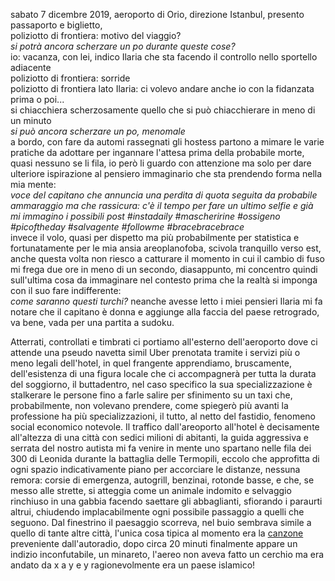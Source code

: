 sabato 7 dicembre 2019, aeroporto di Orio, direzione Istanbul, presento passaporto e biglietto,   
poliziotto di frontiera: motivo del viaggio?  
*si potrà ancora scherzare un po durante queste cose?*  
io: vacanza, con lei, indico Ilaria che sta facendo il controllo nello sportello adiacente  
poliziotto di frontiera: sorride  
poliziotto di frontiera lato Ilaria: ci volevo andare anche io con la fidanzata prima o poi...    
si chiacchiera scherzosamente quello che si può chiacchierare in meno di un minuto   
*si può ancora scherzare un po, menomale*  
a bordo, con fare da automi rassegnati gli hostess partono a mimare le varie pratiche da adottare per ingannare l'attesa prima della probabile morte, quasi nessuno se li fila, io però li guardo con attenzione ma solo per dare ulteriore ispirazione al pensiero immaginario che sta prendendo forma nella mia mente:  
*voce del capitano che annuncia una perdita di quota seguita da probabile ammaraggio ma che rassicura: c'è il tempo per fare un ultimo selfie e già mi immagino i possibili post #instadaily #mascheririne #ossigeno #picoftheday #salvagente #followme #bracebracebrace*  
invece il volo, quasi per dispetto ma più probabilmente per statistica e fortunatamente per le mia ansia areoplanofoba, scivola tranquillo verso est,  
anche questa volta non riesco a catturare il momento in cui il cambio di fuso mi frega due ore in meno di un secondo, diasappunto, mi concentro quindi sull'ultima cosa da immaginare nel contesto prima che la realtà si imponga con il suo fare indifferente:  
*come saranno questi turchi?* neanche avesse letto i miei pensieri Ilaria mi fa notare che il capitano è donna e aggiunge alla faccia del paese retrogrado, va bene, vada per una partita a sudoku.  

Atterrati, controllati e timbrati ci portiamo all'esterno dell'aeroporto dove ci attende una pseudo navetta simil Uber prenotata tramite i servizi più o meno legali dell'hotel, in quel frangente apprendiamo, bruscamente, dell'esistenza di una figura locale che ci accompagnerà per tutta la durata del soggiorno, il buttadentro, nel caso specifico la sua specializzazione è stalkerare le persone fino a farle salire per sfinimento su un taxi che, probabilmente, non volevano prendere, come spiegerò più avanti la professione ha più specializzazioni, il tutto, al netto del fastidio, fenomeno social economico notevole.
Il traffico dall'areoporto all'hotel è decisamente all'altezza di una città con sedici milioni di abitanti, la guida aggressiva e serrata del nostro autista mi fa venire in mente uno spartano nelle fila dei 300 di Leonida durante la battaglia delle Termopili, eccolo che approfitta di ogni spazio indicativamente piano per accorciare le distanze, nessuna remora: corsie di emergenza, autogrill, benzinai, rotonde basse, e che, se messo alle strette, si atteggia come un animale indomito e selvaggio rinchiuso in una gabbia facendo saettare gli abbaglianti, sfiorando i paraurti altrui, chiudendo implacabilmente ogni possibile passaggio a quelli che seguono.
Dal finestrino il paesaggio scorreva, nel buio sembrava simile a quello di tante altre città, l'unica cosa tipica al momento era la [canzone](https://youtu.be/IXkmtTDGJeI "At Kadehi Elinden - Deniz Seki") preveniente dall'autoradio, dopo circa 20 minuti finalmente appare un indizio inconfutabile, un minareto, l'aereo non aveva fatto un cerchio ma era andato da x a y e y ragionevolmente era un paese islamico!




